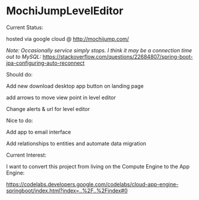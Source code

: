 # MochiJumpLevelEditor

Current Status:

hosted via google cloud @ http://mochijump.com/

*Note: Occasionally service simply stops. I think it may be a connection time out to MySQL:*
https://stackoverflow.com/questions/22684807/spring-boot-jpa-configuring-auto-reconnect

Should do:

Add new download desktop app button on landing page

add arrows to move view point in level editor

Change alerts & url for level editor

Nice to do:

Add app to email interface

Add relationships to entities and automate data migration

Current Interest:

I want to convert this project from living on the Compute Engine to the App Engine:

https://codelabs.developers.google.com/codelabs/cloud-app-engine-springboot/index.html?index=..%2F..%2Findex#0
